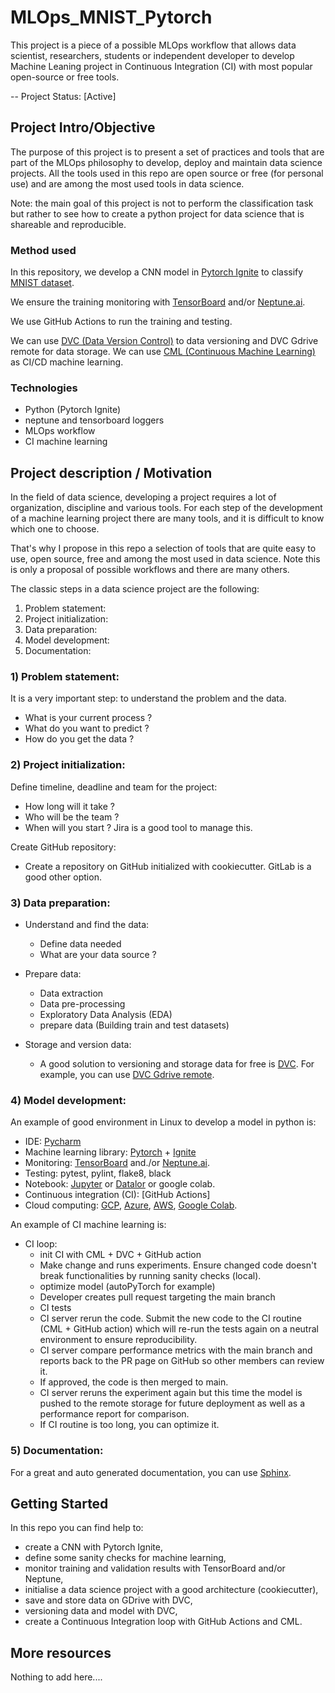 # MLOps_MNIST_Pytorch

This project is a piece of a possible MLOps workflow that allows data scientist, researchers, students or independent developer to develop Machine Leaning project in Continuous Integration (CI) with most popular open-source or free tools.

-- Project Status: [Active]

## Project Intro/Objective

The purpose of this project is to present a set of practices and tools that are part of the MLOps philosophy to develop, deploy and maintain data science projects.
All the tools used in this repo are open source or free (for personal use) and are among the most used tools in data science.

Note: the main goal of this project is not to perform the classification task but rather to see how to create a python project for data science that is shareable and reproducible.

### Method used

In this repository, we develop a CNN model in [Pytorch Ignite](https://pytorch.org/ignite/index.html) to classify [MNIST dataset](http://yann.lecun.com/exdb/mnist/).

We ensure the training monitoring with [TensorBoard](https://www.tensorflow.org/tensorboard) and/or [Neptune.ai](https://neptune.ai/).

We use GitHub Actions to run the training and testing.

We can use [DVC (Data Version Control)](https://dvc.org/) to data  versioning and DVC Gdrive remote for data storage.
We can use [CML (Continuous Machine Learning)](https://cml.dev/) as CI/CD machine learning.


### Technologies
- Python (Pytorch Ignite)
- neptune and tensorboard loggers
- MLOps workflow
- CI machine learning

## Project description /  Motivation

In the field of data science, developing a project requires a lot of organization, discipline and various tools.
For each step of the development of a machine learning project there are many tools, and it is difficult to know which one to choose.

That's why I propose in this repo a selection of tools that are quite easy to use, open source, free and among the most used in data science.
Note this is only a proposal of possible workflows and there are many others.

The classic steps in a data science project are the following:
1. Problem statement:
2. Project initialization:
3. Data preparation:
4. Model development:
5. Documentation:


### 1) Problem statement:

It is a very important step: to understand the problem and the data. 
  - What is your current process ? 
  - What do you want to predict ?
  - How do you get the data ?

### 2) Project initialization:

Define timeline, deadline and team for the project: 
- How long will it take ?
- Who will be the team ?
- When will you start ?
Jira is a good tool to manage this.

Create GitHub repository:
- Create a repository on GitHub initialized with cookiecutter.
GitLab is a good other option.

### 3) Data preparation:

- Understand and find the data:
  - Define data needed
  - What are your data source ?

- Prepare data:
  - Data extraction
  - Data pre-processing
  - Exploratory Data Analysis (EDA)
  - prepare data (Building train and test datasets)

- Storage and version data:
  - A good solution to versioning and storage data for free is [DVC](https://dvc.org/). For example, you can use [DVC Gdrive remote](https://dvc.org/docs/remote/gdrive/).

### 4) Model development:

An example of good environment in Linux to develop a model in python is:
- IDE: [Pycharm](https://www.jetbrains.com/pycharm/)
- Machine learning library: [Pytorch](https://pytorch.org/) + [Ignite](https://pytorch.org/ignite/)
- Monitoring: [TensorBoard](https://www.tensorflow.org/tensorboard/) and./or [Neptune.ai](https://neptune.ai/).
- Testing: pytest, pylint, flake8, black
- Notebook: [Jupyter](https://jupyter.org/) or [Datalor](https://datalore.jetbrains.com/) or google colab.
- Continuous integration (CI): [GitHub Actions]
- Cloud computing: [GCP](https://cloud.google.com/), [Azure](https://azure.microsoft.com/en-us/services/compute/), [AWS](https://aws.amazon.com/), [Google Colab](https://colab.research.google.com/).

An example of CI machine learning is:
- CI loop:
  - init CI with CML + DVC + GitHub action
  - Make change and runs experiments. Ensure changed code doesn't break functionalities by running sanity checks (local).
  - optimize model (autoPyTorch for example)
  - Developer creates pull request targeting the main branch
  - CI tests
  - CI server rerun the code. Submit the new code to the CI routine (CML + GitHub action) which will re-run the tests again on a neutral environment to ensure reproducibility.
  - CI server compare performance metrics with the main branch and reports back to the PR page on GitHub so other members can review it.
  - If  approved, the code is then merged to main.
  - CI server reruns the experiment again but this time the model is pushed to the remote storage for future deployment as well as a performance report for comparison.
  - If CI routine is too long, you can optimize it.

### 5) Documentation:

For a great and auto generated documentation, you can use [Sphinx](https://www.sphinx-doc.org/en/master/).


## Getting Started

In this repo you can find help to:
- create a CNN with Pytorch Ignite,
- define some sanity checks for machine learning,
- monitor training and validation results with TensorBoard and/or Neptune,
- initialise a data science project with a good architecture (cookiecutter),
- save and store data on GDrive with DVC,
- versioning data and model with DVC,
- create a Continuous Integration loop with GitHub Actions and CML.


## More resources

Nothing to add here....
